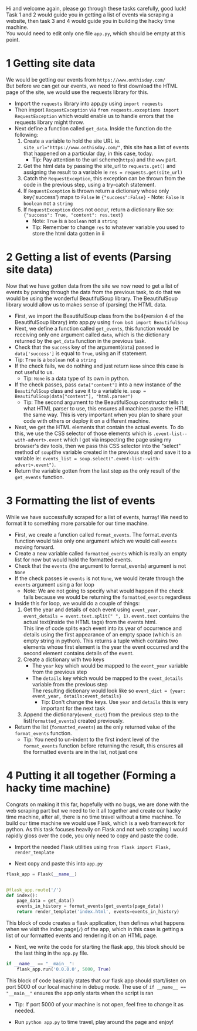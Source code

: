 Hi and welcome again, please go through these tasks carefully, good luck!\
Task 1 and 2 would guide you in getting a list of events via scraping a website, then task 3 and 4 would guide you in building the hacky time machine.\
You would need to edit only one file `app.py`, which should be empty at this point.

# 1 Getting site data
We would be getting our events from `https://www.onthisday.com/`  
But before we can get our events, we need to first download the HTML page of the site, we would use the requests library for this.
- Import the `requests` library into app.py using `import requests`
- Then import `RequestException` via `from requests.exceptions import RequestException` which would enable us to handle errors that the requests library might throw.
- Next define a function called `get_data`. Inside the function do the following:
  1. Create a variable to hold the site URL ie. `site_url="https://www.onthisday.com/"`, this site has a list of events that happened on a particular day, in this case, today.
      - Tip: Pay attention to the url scheme(`https`) and the `www` part.
  2. Get the html data by passing the site_url to `requests.get()` and assigning the result to a variable ie `res = requests.get(site_url)`
  3. Catch the `RequestException`, this exception can be thrown from the code in the previous step, using a try-catch statement.
  4.  If `RequestException` is thrown return a dictionary whose only key('success') maps to `False` ie `{"success":False}`
           - Note: `False` is `boolean` not a `string`
  5.   If `RequestException` does not occur, return a dictionary like so: `{"success": True, "content": res.text}`
          - Note: `True` is a `boolean` not a `string`
          - Tip: Remember to change `res` to whatever variable you used to store the html data gotten in ii

# 2 Getting a list of events (Parsing site data)
 Now that we have gotten data from the site we now need to get a list of events by parsing through the data from the previous task, to do that we would be using the wonderful BeautifulSoup library.
 The BeautifulSoup library would allow us to makes sense of  (parsing) the HTML data.
- First, we import the BeautifulSoup class from the bs4(version 4 of the BeautifulSoup library) into app.py using `from bs4 import BeautifulSoup`
- Next, we define a function called `get_events`, this function would be receiving only one argument called `data`, which is the dictionary returned by the `get_data` function in the previous task.
- Check that the `success` key of the argument(`data`) passed  ie `data['success']` is equal to `True`, using an if statement.
 - Tip: `True` is a `boolean` not a  `string`
- If the check fails, we do nothing and just return `None` since this case is not useful to us.
  - Tip: `None` is a  data type of its own in python.
- If the check passes, pass `data["content"]` into a new instance  of the `BeautifulSoup` class and save it to a variable ie. `soup = BeautifulSoup(data["content"], "html.parser")`
  - Tip: The second argument to the BeautifulSoup constructor tells it what HTML parser to use, this ensures all machines parse the HTML the same way. This is very important when you plan to share your code with others or deploy it on a different machine.
- Next, we get the HTML elements that contain the actual events. To do this, we use the CSS selector of those elements which is `.event-list--with-advert>.event` which I got via inspecting the page using my browser's dev tools, then we pass this
CSS selector into the "select" method  of `soup`(the variable created in the previous step) and save it to a variable ie: `events_list = soup.select(".event-list--with-advert>.event")`.
- Return the variable gotten from the last step as the only result of the `get_events` function.

# 3 Formatting the list of events
While we have successfully scraped for a list of events, hurray! We need to format it to something more parsable for our time machine.
- First, we create a function called `format_events`. The format_events function would take only one argument which we would call `events` moving forward.
- Create a new variable called `formatted_events` which is really an empty list for now but would hold the formatted events.
- Check that the `events` (the argument to format_events) argument is not `None`
- If the check passes ie `events` is not `None`, we would iterate through the `events` argument using a for loop
  - Note: We are not going to specify what would happen if the check fails because we would be returning the `formatted_events` regardless
- Inside this for loop, we would do a couple of things:
  1. Get the year and details of each event using `event_year, event_details = event.text.split(" ", 1)`. `event.text` contains the actual text(inside the HTML tags) from the events html.\
      This line of code splits each event into its year of occurrence and details using the first appearance of an empty space (which is an empty string in python).
      This returns a tuple which contains two elements whose first  element is the year the event occurred and the second
      element contains details of the event.
  2. Create a dictionary with two keys
      - The `year` key which would be  mapped to the `event_year` variable from the previous step
      - The `details` key which would be mapped to  the `event_details` variable from the previous step   
       The resulting dictionary would look like so `event_dict = {year: event_year, details:event_details}`
          - Tip: Don't change the keys. Use `year` and `details` this is very important for the next task
  3. Append the dictionary(`event_dict`) from the previous step to the list(`formatted_events`) created previously.
- Return the list (`formatted_events`) as the only returned value of the `format_events` function.
  - Tip: You need to un-indent to the first indent level of the `format_events` function
   before returning the result, this ensures all the formatted events are in the list, not just one

# 4 Putting it all together (Forming a hacky time machine)
Congrats on making it this far, hopefully with no bugs, we are done with the web scraping part
but we need to tie it all together and create our hacky time machine, after all, there is no time travel
without a time machine. To build our time machine we would use Flask, which is a web framework for python.
As this task focuses heavily on Flask and not web scraping I would rapidly gloss over the code, you only need to copy and paste the code.

- Import the needed Flask utilities using `from flask import Flask, render_template`

-   Next copy and paste this into `app.py`
   `````python
   flask_app = Flask(__name__)
  
  
   @flask_app.route('/')
   def index():
       page_data = get_data()
       events_in_history = format_events(get_events(page_data))
       return render_template('index.html', events=events_in_history)
  
   `````
   This block of code creates a flask application, then defines what happens when we visit
   the index page(`/`) of the app, which in this case is getting a list of our formatted events
   and rendering it on an HTML page.

-   Next, we write the code for starting the flask app, this block should be the last thing in the `app.py` file.
   ```python
   if __name__ == "__main__":
       flask_app.run('0.0.0.0', 5000, True)
  
   ```
   This block of code basically states that our flask app should start/listen on port 5000 of our local machine in debug mode.
   The use of `if __name__ == "__main__"` ensures the app only starts when the script is ran
   - Tip: If port 5000 of your machine is not open, feel free to change it as needed.

-   Run `python app.py` to time travel, play around the page and enjoy!
